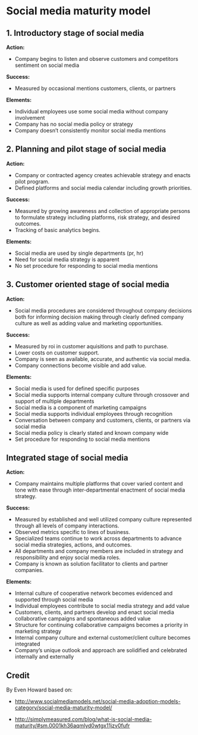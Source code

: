 # Social media maturity model


<h2>1. Introductory stage of social media</h2>

<b>Action:</b>

* Company begins to listen and observe customers and competitors sentiment on social media

<b>Success:</b>

* Measured by occasional mentions customers, clients, or partners

<b>Elements:</b>

* Individual employees use some social media without company involvement
* Company has no social media policy or strategy
* Company doesn’t consistently monitor social media mentions


<h2>2. Planning and pilot stage of social media</h2>

<b>Action:</b>

* Company or contracted agency creates achievable strategy and enacts pilot program.
* Defined platforms and social media calendar including growth priorities.

<b>Success:</b>

* Measured by growing awareness and collection of appropriate persons to formulate strategy including platforms, risk strategy, and desired outcomes.
* Tracking of basic analytics begins.

<b>Elements:</b>

* Social media are used by single departments (pr, hr)
* Need for social media strategy is apparent
* No set procedure for responding to social media mentions


<h2>3. Customer oriented stage of social media</h2>

<b>Action:</b>

* Social media procedures are considered throughout company decisions both for informing decision making through clearly defined company culture as well as adding value and marketing opportunities.

<b>Success:</b>

* Measured by roi in customer aquisitions and path to purchase.
* Lower costs on customer support.
* Company is seen as available, accurate, and authentic via social media.
* Company connections become visible and add value.

<b>Elements:</b>

* Social media is used for defined specific purposes
* Social media supports internal company culture through crossover and support of multiple departments
* Social media is a component of marketing campaigns
* Social media supports individual employees through recognition
* Conversation between company and customers, clients, or partners via social media
* Social media policy is clearly stated and known company wide
* Set procedure for responding to social media mentions


<h2>Integrated stage of social media</h2>

<b>Action:</b>

* Company maintains multiple platforms that cover varied content and tone with ease through inter-departmental enactment of social media strategy.

<b>Success:</b>

* Measured by established and well utilized company culture represented through all levels of company interactions.
* Observed metrics specific to lines of business.
* Specialized teams continue to work across departments to advance social media strategies, actions, and outcomes.
* All departments and company members are included in strategy and responsibility and enjoy social media roles.
* Company is known as solution facilitator to clients and partner companies.

<b>Elements:</b>

* Internal culture of cooperative network becomes evidenced and supported through social media
* Individual employees contribute to social media strategy and add value
* Customers, clients, and partners develop and enact social media collaborative campaigns and spontaneous added value
* Structure for continuing collaborative campaigns becomes a priority in marketing strategy
* Internal company culture and external customer/client culture becomes integrated
* Company’s unique outlook and approach are solidified and celebrated internally and externally


<h2>Credit</h2>

By Even Howard based on:

* http://www.socialmediamodels.net/social-media-adoption-models-category/social-media-maturity-model/

* http://simplymeasured.com/blog/what-is-social-media-maturity/#sm.0001kh36aqmlyd0wtgx11jzv0fufr
